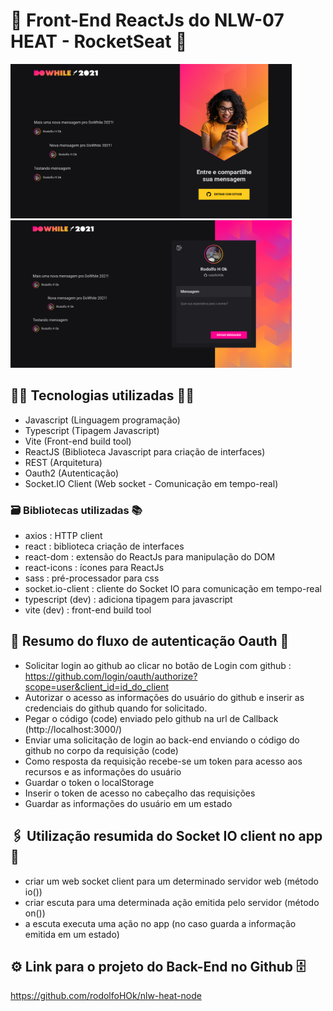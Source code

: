 # 🚀 Front-End ReactJs do NLW-07 HEAT - RocketSeat 🚀

<img src="https://raw.githubusercontent.com/rodolfoHOk/portfolio-img/main/images/nlw-heat-web-01.png" alt="NLW HEAT Img1" width="450"/>

<img src="https://raw.githubusercontent.com/rodolfoHOk/portfolio-img/main/images/nlw-heat-web-02.png" alt="NLW HEAT Img2" width="450"/>

## 👨‍💻 Tecnologias utilizadas 👩‍💻

- Javascript (Linguagem programação)
- Typescript (Tipagem Javascript)
- Vite (Front-end build tool)
- ReactJS (Biblioteca Javascript para criação de interfaces)
- REST (Arquitetura)
- Oauth2 (Autenticação)
- Socket.IO Client (Web socket - Comunicação em tempo-real)

### 🗃️ Bibliotecas utilizadas 📚

- axios : HTTP client
- react : biblioteca criação de interfaces
- react-dom : extensão do ReactJs para manipulação do DOM
- react-icons : ícones para ReactJs
- sass : pré-processador para css
- socket.io-client : cliente do Socket IO para comunicação em tempo-real
- typescript (dev) : adiciona tipagem para javascript
- vite (dev) : front-end build tool

## 🔐 Resumo do fluxo de autenticação Oauth 🚫

- Solicitar login ao github ao clicar no botão de Login com github : https://github.com/login/oauth/authorize?scope=user&client_id=id_do_client
- Autorizar o acesso as informações do usuário do github e inserir as credenciais do github quando for solicitado.
- Pegar o código (code) enviado pelo github na url de Callback (http://localhost:3000/)
- Enviar uma solicitação de login ao back-end enviando o código do github no corpo da requisição (code)
- Como resposta da requisição recebe-se um token para acesso aos recursos e as informações do usuário
- Guardar o token o localStorage
- Inserir o token de acesso no cabeçalho das requisições
- Guardar as informações do usuário em um estado

## 🖇️ Utilização resumida do Socket IO client no app 🔗

- criar um web socket client para um determinado servidor web (método io())
- criar escuta para uma determinada ação emitida pelo servidor (método on())
- a escuta executa uma ação no app (no caso guarda a informação emitida em um estado)

## ⚙️ Link para o projeto do Back-End no Github 🗄️

https://github.com/rodolfoHOk/nlw-heat-node
